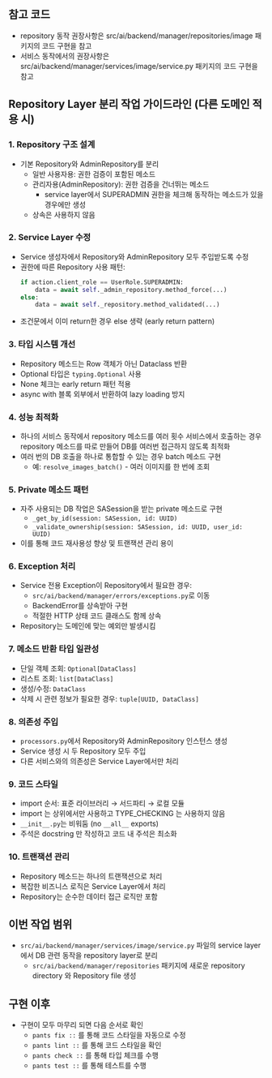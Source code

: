 ## 참고 코드

* repository 동작 권장사항은 src/ai/backend/manager/repositories/image 패키지의 코드 구현을 참고
* 서비스 동작에서의 권장사항은 src/ai/backend/manager/services/image/service.py 패키지의 코드 구현을 참고

## Repository Layer 분리 작업 가이드라인 (다른 도메인 적용 시)

### 1. Repository 구조 설계
* 기본 Repository와 AdminRepository를 분리
    * 일반 사용자용: 권한 검증이 포함된 메소드
    * 관리자용(AdminRepository): 권한 검증을 건너뛰는 메소드
        * service layer에서 SUPERADMIN 권한을 체크해 동작하는 메소드가 있을 경우에만 생성
    * 상속은 사용하지 않음

### 2. Service Layer 수정
* Service 생성자에서 Repository와 AdminRepository 모두 주입받도록 수정
* 권한에 따른 Repository 사용 패턴:
    ```python
    if action.client_role == UserRole.SUPERADMIN:
        data = await self._admin_repository.method_force(...)
    else:
        data = await self._repository.method_validated(...)
    ```
* 조건문에서 이미 return한 경우 else 생략 (early return pattern)

### 3. 타입 시스템 개선
* Repository 메소드는 Row 객체가 아닌 Dataclass 반환
* Optional 타입은 `typing.Optional` 사용
* None 체크는 early return 패턴 적용
* async with 블록 외부에서 반환하여 lazy loading 방지

### 4. 성능 최적화
* 하나의 서비스 동작에서 repository 메소드를 여러 횟수 서비스에서 호출하는 경우 repository 메소드를 따로 만들어 DB를 여러번 접근하지 않도록 최적화
* 여러 번의 DB 호출을 하나로 통합할 수 있는 경우 batch 메소드 구현
    * 예: `resolve_images_batch()` - 여러 이미지를 한 번에 조회

### 5. Private 메소드 패턴
* 자주 사용되는 DB 작업은 SASession을 받는 private 메소드로 구현
    * `_get_by_id(session: SASession, id: UUID)`
    * `_validate_ownership(session: SASession, id: UUID, user_id: UUID)`
* 이를 통해 코드 재사용성 향상 및 트랜잭션 관리 용이

### 6. Exception 처리
* Service 전용 Exception이 Repository에서 필요한 경우:
    * `src/ai/backend/manager/errors/exceptions.py`로 이동
    * BackendError를 상속받아 구현
    * 적절한 HTTP 상태 코드 클래스도 함께 상속
* Repository는 도메인에 맞는 예외만 발생시킴

### 7. 메소드 반환 타입 일관성
* 단일 객체 조회: `Optional[DataClass]`
* 리스트 조회: `list[DataClass]`
* 생성/수정: `DataClass`
* 삭제 시 관련 정보가 필요한 경우: `tuple[UUID, DataClass]`

### 8. 의존성 주입
* `processors.py`에서 Repository와 AdminRepository 인스턴스 생성
* Service 생성 시 두 Repository 모두 주입
* 다른 서비스와의 의존성은 Service Layer에서만 처리

### 9. 코드 스타일
* import 순서: 표준 라이브러리 → 서드파티 → 로컬 모듈
* import 는 상위에서만 사용하고 TYPE_CHECKING 는 사용하지 않음
* `__init__.py`는 비워둠 (no `__all__` exports)
* 주석은 docstring 만 작성하고 코드 내 주석은 최소화

### 10. 트랜잭션 관리
* Repository 메소드는 하나의 트랜잭션으로 처리
* 복잡한 비즈니스 로직은 Service Layer에서 처리
* Repository는 순수한 데이터 접근 로직만 포함

## 이번 작업 범위

* `src/ai/backend/manager/services/image/service.py` 파일의 service layer 에서 DB 관련 동작을 repository layer로 분리
    * `src/ai/backend/manager/repositories` 패키지에 새로운 repository directory 와 Repository file 생성

## 구현 이후
* 구현이 모두 마무리 되면 다음 순서로 확인
    * `pants fix ::` 를 통해 코드 스타일을 자동으로 수정
    * `pants lint ::` 를 통해 코드 스타일을 확인
    * `pants check ::` 를 통해 타입 체크를 수행
    * `pants test ::` 를 통해 테스트를 수행

